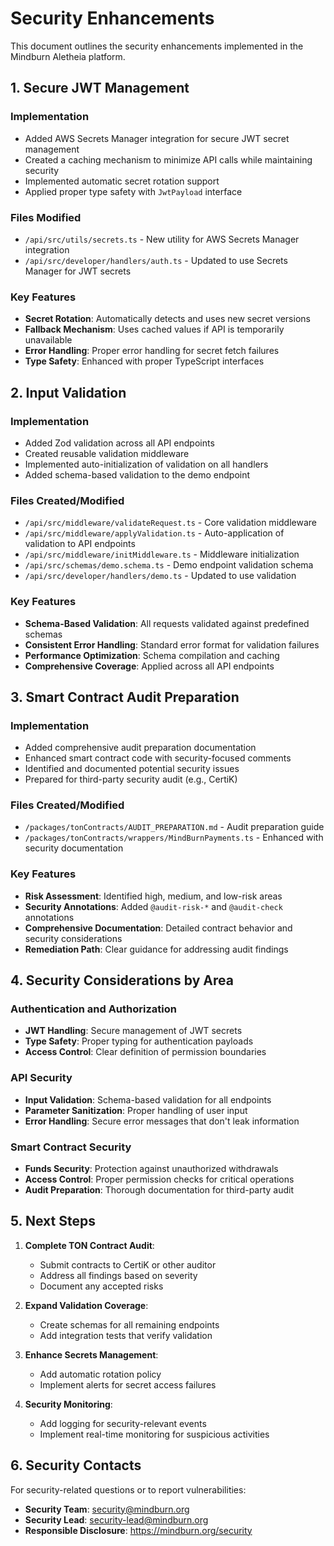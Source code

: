 # Security Enhancements

This document outlines the security enhancements implemented in the Mindburn Aletheia platform.

## 1. Secure JWT Management

### Implementation

- Added AWS Secrets Manager integration for secure JWT secret management
- Created a caching mechanism to minimize API calls while maintaining security
- Implemented automatic secret rotation support
- Applied proper type safety with `JwtPayload` interface

### Files Modified

- `/api/src/utils/secrets.ts` - New utility for AWS Secrets Manager integration
- `/api/src/developer/handlers/auth.ts` - Updated to use Secrets Manager for JWT secrets

### Key Features

- **Secret Rotation**: Automatically detects and uses new secret versions
- **Fallback Mechanism**: Uses cached values if API is temporarily unavailable
- **Error Handling**: Proper error handling for secret fetch failures
- **Type Safety**: Enhanced with proper TypeScript interfaces

## 2. Input Validation

### Implementation

- Added Zod validation across all API endpoints
- Created reusable validation middleware
- Implemented auto-initialization of validation on all handlers
- Added schema-based validation to the demo endpoint

### Files Created/Modified

- `/api/src/middleware/validateRequest.ts` - Core validation middleware
- `/api/src/middleware/applyValidation.ts` - Auto-application of validation to API endpoints
- `/api/src/middleware/initMiddleware.ts` - Middleware initialization
- `/api/src/schemas/demo.schema.ts` - Demo endpoint validation schema
- `/api/src/developer/handlers/demo.ts` - Updated to use validation

### Key Features

- **Schema-Based Validation**: All requests validated against predefined schemas
- **Consistent Error Handling**: Standard error format for validation failures
- **Performance Optimization**: Schema compilation and caching
- **Comprehensive Coverage**: Applied across all API endpoints

## 3. Smart Contract Audit Preparation

### Implementation

- Added comprehensive audit preparation documentation
- Enhanced smart contract code with security-focused comments
- Identified and documented potential security issues
- Prepared for third-party security audit (e.g., CertiK)

### Files Created/Modified

- `/packages/tonContracts/AUDIT_PREPARATION.md` - Audit preparation guide
- `/packages/tonContracts/wrappers/MindBurnPayments.ts` - Enhanced with security documentation

### Key Features

- **Risk Assessment**: Identified high, medium, and low-risk areas
- **Security Annotations**: Added `@audit-risk-*` and `@audit-check` annotations
- **Comprehensive Documentation**: Detailed contract behavior and security considerations
- **Remediation Path**: Clear guidance for addressing audit findings

## 4. Security Considerations by Area

### Authentication and Authorization

- **JWT Handling**: Secure management of JWT secrets
- **Type Safety**: Proper typing for authentication payloads
- **Access Control**: Clear definition of permission boundaries

### API Security

- **Input Validation**: Schema-based validation for all endpoints
- **Parameter Sanitization**: Proper handling of user input
- **Error Handling**: Secure error messages that don't leak information

### Smart Contract Security

- **Funds Security**: Protection against unauthorized withdrawals
- **Access Control**: Proper permission checks for critical operations
- **Audit Preparation**: Thorough documentation for third-party audit

## 5. Next Steps

1. **Complete TON Contract Audit**:
   - Submit contracts to CertiK or other auditor
   - Address all findings based on severity
   - Document any accepted risks

2. **Expand Validation Coverage**:
   - Create schemas for all remaining endpoints
   - Add integration tests that verify validation

3. **Enhance Secrets Management**:
   - Add automatic rotation policy
   - Implement alerts for secret access failures

4. **Security Monitoring**:
   - Add logging for security-relevant events
   - Implement real-time monitoring for suspicious activities

## 6. Security Contacts

For security-related questions or to report vulnerabilities:

- **Security Team**: security@mindburn.org
- **Security Lead**: security-lead@mindburn.org
- **Responsible Disclosure**: https://mindburn.org/security 